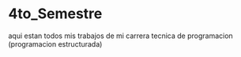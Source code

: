 # 4to_Semestre
aqui estan todos mis trabajos de mi carrera tecnica de programacion (programacion estructurada)
